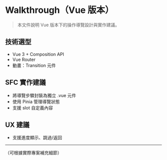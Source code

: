 # Walkthrough（Vue 版本）

> 本文件說明 Vue 版本下的操作導覽設計與實作建議。

## 技術選型
- Vue 3 + Composition API
- Vue Router
- 動畫：Transition 元件

## SFC 實作建議
- 將導覽步驟封裝為獨立 .vue 元件
- 使用 Pinia 管理導覽狀態
- 支援 slot 自定義內容

## UX 建議
- 支援進度顯示、跳過/返回

---

（可根據實際專案補充細節）
